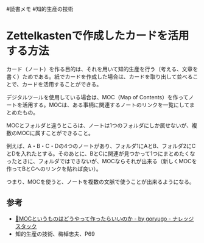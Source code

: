 #読書メモ #知的生産の技術
# Zettelkastenで作成したカードを活用する方法

カード（ノート）を作る目的は、それを用いて知的生産を行う（考える、文章を書く）ためである。紙でカードを作成した場合は、カードを取り出して並べることで、カードを活用することができる。

デジタルツールを使用している場合は、MOC（Map of Contents）を作ってノートを活用する。MOCは、ある事柄に関連するノートのリンクを一覧にしてまとめたもの。

MOCとフォルダと違うところは、ノートは1つのフォルダにしか属せないが、複数のMOCに属すことができること。

例えば、A・B・C・Dの4つのノートがあり、フォルダ1にAとB、フォルダ2にCとDを入れたとする。そのあとに、BとCに関連が見つかって1つにまとめたくなったときに、フォルダではできないが、MOCならそれが出来る（新しくMOCを作ってBとCへのリンクを貼れば良い）。

つまり、MOCを使うと、ノートを複数の文脈で使うことが出来るようになる。

## 参考

- [🌱MOCというものはどうやって作ったらいいのか - by goryugo - ナレッジスタック](https://knowledgestuck.substack.com/p/moc)
- 知的生産の技術、梅棹忠夫、P69